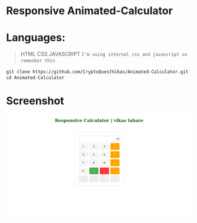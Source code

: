 # Responsive Animated-Calculator

# **Languages:**
> HTML CSS JAVASCRIPT ``I'm using internal css and javascript so remenber this``


```
git clone https://github.com/CryptoQuestVikas/Animated-Calculator.git
cd Animated-Calculator
```

# **Screenshot**
![](/img/cal.png)
